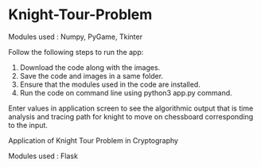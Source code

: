# Knight-Tour-Problem

Modules used : Numpy, PyGame, Tkinter

Follow the following steps to run the app:
1. Download the code along with the images.
2. Save the code and images in a same folder.
3. Ensure that the modules used in the code are installed.
4. Run the code on command line using python3 app.py command.

Enter values in application screen to see the algorithmic output that is time analysis and tracing path for knight to move on chessboard corresponding to the input.

Application of Knight Tour Problem in Cryptography

Modules used : Flask
